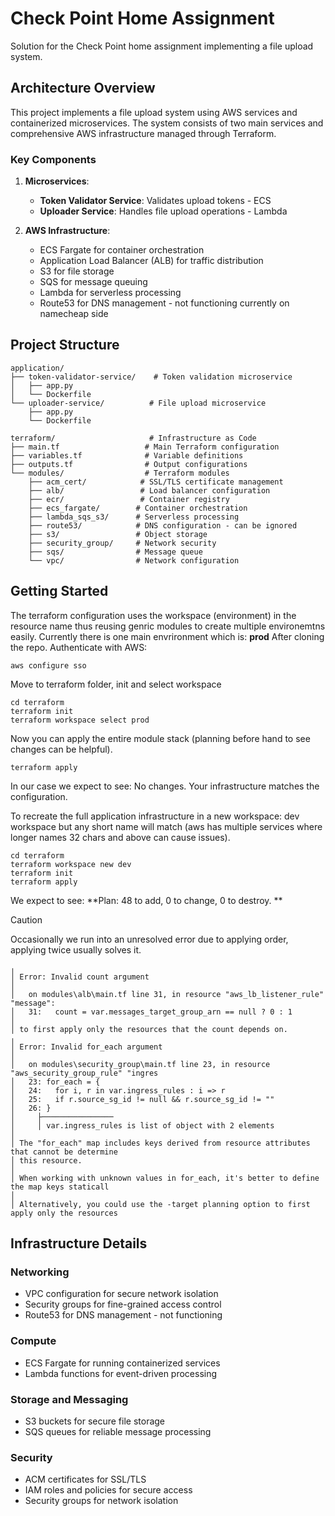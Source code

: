 # Check Point Home Assignment

Solution for the Check Point home assignment implementing a file upload system.

## Architecture Overview

This project implements a file upload system using AWS services and containerized microservices.
The system consists of two main services and comprehensive AWS infrastructure managed through Terraform.

### Key Components

1. **Microservices**:

   - **Token Validator Service**: Validates upload tokens - ECS
   - **Uploader Service**: Handles file upload operations - Lambda

2. **AWS Infrastructure**:
   - ECS Fargate for container orchestration
   - Application Load Balancer (ALB) for traffic distribution
   - S3 for file storage
   - SQS for message queuing
   - Lambda for serverless processing
   - Route53 for DNS management - not functioning currently on namecheap side

## Project Structure

```
application/
├── token-validator-service/    # Token validation microservice
│   ├── app.py
│   └── Dockerfile
└── uploader-service/          # File upload microservice
    ├── app.py
    └── Dockerfile

terraform/                     # Infrastructure as Code
├── main.tf                   # Main Terraform configuration
├── variables.tf              # Variable definitions
├── outputs.tf                # Output configurations
└── modules/                  # Terraform modules
    ├── acm_cert/            # SSL/TLS certificate management
    ├── alb/                 # Load balancer configuration
    ├── ecr/                 # Container registry
    ├── ecs_fargate/        # Container orchestration
    ├── lambda_sqs_s3/      # Serverless processing
    ├── route53/            # DNS configuration - can be ignored
    ├── s3/                 # Object storage
    ├── security_group/     # Network security
    ├── sqs/                # Message queue
    └── vpc/                # Network configuration
```

## Getting Started
The terraform configuration uses the workspace (environment) in the resource name thus reusing genric modules to create multiple environemtns easily. 
Currently there is one main envrironment which is: **prod** 
After cloning the repo.
Authenticate with AWS:
```
aws configure sso
```
Move to terraform folder, init and select workspace 
```
cd terraform
terraform init
terraform workspace select prod
```
Now you can apply the entire module stack (planning before hand to see changes can be helpful).
```
terraform apply 
```
In our case we expect to see:
No changes. Your infrastructure matches the configuration.

To recreate the full application infrastructure in a new workspace: 
dev workspace but any short name will match (aws has multiple services where longer names 32 chars and above can cause issues). 
```
cd terraform
terraform workspace new dev 
terraform init
terraform apply
```
We expect to see:
**Plan: 48 to add, 0 to change, 0 to destroy.
**
> [!CAUTION]
> Occasionally we run into an unresolved error due to applying order, applying twice usually solves it. 
```
╷
│ Error: Invalid count argument
│
│   on modules\alb\main.tf line 31, in resource "aws_lb_listener_rule" "message":
│   31:   count = var.messages_target_group_arn == null ? 0 : 1
│
│ to first apply only the resources that the count depends on.
╷
│ Error: Invalid for_each argument
│
│   on modules\security_group\main.tf line 23, in resource "aws_security_group_rule" "ingres
│   23: for_each = {
│   24:   for i, r in var.ingress_rules : i => r
│   25:   if r.source_sg_id != null && r.source_sg_id != ""
│   26: }
│     ├────────────────
│     │ var.ingress_rules is list of object with 2 elements
│
│ The "for_each" map includes keys derived from resource attributes that cannot be determine
│ this resource.
│
│ When working with unknown values in for_each, it's better to define the map keys staticall
│
│ Alternatively, you could use the -target planning option to first apply only the resources
```
## Infrastructure Details


### Networking

- VPC configuration for secure network isolation
- Security groups for fine-grained access control
- Route53 for DNS management - not functioning

### Compute

- ECS Fargate for running containerized services
- Lambda functions for event-driven processing

### Storage and Messaging

- S3 buckets for secure file storage
- SQS queues for reliable message processing

### Security

- ACM certificates for SSL/TLS
- IAM roles and policies for secure access
- Security groups for network isolation
